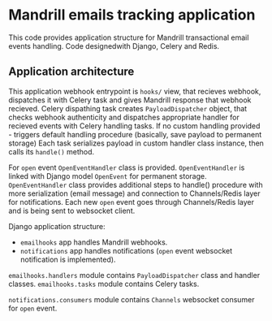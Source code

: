 # Mandrill emails tracking application

This code provides application structure for Mandrill transactional email events handling.
Code designedwith Django, Celery and Redis.

## Application architecture

This application webhook entrypoint is `hooks/` view, that recieves webhook, dispatches it with Celery task and gives Mandrill response that webhook recieved.
Celery dispathing task creates `PayloadDispatcher` object, that checks webhook authenticity and dispatches appropriate handler for recieved events with Celery handling tasks. If no custom handling provided - triggers default handling procedure (basically, save payload to permanent storage)
Each task serializes payload in custom handler class instance, then calls its `handle()` method.

For `open` event `OpenEventHandler` class is provided. `OpenEventHandler` is linked with Django model `OpenEvent` for permanent storage. `OpenEventHandler` class provides additional steps to handle() procedure with more serialization (email message) and connection to Channels/Redis layer for notifications. Each new `open` event goes through Channels/Redis layer and is being sent to websocket client.

Django application structure:

- `emailhooks` app handles Mandrill webhooks.
- `notifications` app handles notifications (`open` event websocket notification is implemented).

`emailhooks.handlers` module contains `PayloadDispatcher` class and handler classes.
`emailhooks.tasks` module contains Celery tasks.

`notifications.consumers` module contains `Channels` websocket consumer for `open` event.